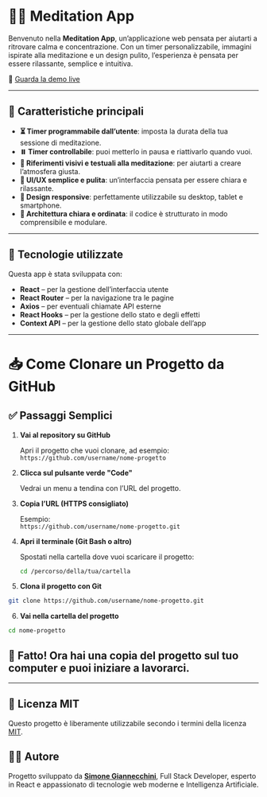 # 🧘‍♀️ Meditation App

Benvenuto nella **Meditation App**, un’applicazione web pensata per aiutarti a ritrovare calma e concentrazione. Con un timer personalizzabile, immagini ispirate alla meditazione e un design pulito, l’esperienza è pensata per essere rilassante, semplice e intuitiva.

🔗 [Guarda la demo live](https://simonegiannecchini.github.io/meditation-app/#/)

---

## 🌿 Caratteristiche principali

- **⏳ Timer programmabile dall’utente**: imposta la durata della tua sessione di meditazione.
- **⏸️ Timer controllabile**: puoi metterlo in pausa e riattivarlo quando vuoi.
- **🧘 Riferimenti visivi e testuali alla meditazione**: per aiutarti a creare l’atmosfera giusta.
- **🎯 UI/UX semplice e pulita**: un’interfaccia pensata per essere chiara e rilassante.
- **📱 Design responsive**: perfettamente utilizzabile su desktop, tablet e smartphone.
- **📁 Architettura chiara e ordinata**: il codice è strutturato in modo comprensibile e modulare.

---

## 🚀 Tecnologie utilizzate

Questa app è stata sviluppata con:

- **React** – per la gestione dell’interfaccia utente
- **React Router** – per la navigazione tra le pagine
- **Axios** – per eventuali chiamate API esterne
- **React Hooks** – per la gestione dello stato e degli effetti
- **Context API** – per la gestione dello stato globale dell’app

---

# 📥 Come Clonare un Progetto da GitHub

## ✅ Passaggi Semplici

1. **Vai al repository su GitHub**

   Apri il progetto che vuoi clonare, ad esempio:  
   `https://github.com/username/nome-progetto`

2. **Clicca sul pulsante verde "Code"**

   Vedrai un menu a tendina con l’URL del progetto.

3. **Copia l’URL (HTTPS consigliato)**

   Esempio:  
   `https://github.com/username/nome-progetto.git`

4. **Apri il terminale (Git Bash o altro)**

   Spostati nella cartella dove vuoi scaricare il progetto:

   ```bash
   cd /percorso/della/tua/cartella

5. **Clona il progetto con Git**
```bash
git clone https://github.com/username/nome-progetto.git
```
6. **Vai nella cartella del progetto**
 ```bash
cd nome-progetto
```
## 🎉 Fatto! Ora hai una copia del progetto sul tuo computer e puoi iniziare a lavorarci.
---
## 📜 Licenza MIT

Questo progetto è liberamente utilizzabile secondo i termini della licenza [MIT](https://opensource.org/licenses/MIT).

## 🙋‍♂️ Autore

Progetto sviluppato da [**Simone Giannecchini**](https://simonegiannecchini.github.io/Simone.github.io/), Full Stack Developer, esperto in React e appassionato di tecnologie web moderne e Intelligenza Artificiale.
